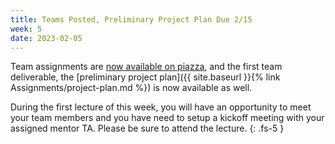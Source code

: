 ```yaml
---
title: Teams Posted, Preliminary Project Plan Due 2/15  
week: 5
date: 2023-02-05
---
```

Team assignments are [now available on piazza](https://piazza.com/class/lajrlnpg2pxyd/post/424), and the first team deliverable, the [preliminary project plan]({{ site.baseurl }}{% link Assignments/project-plan.md %}) is now available as well.

During the first lecture of this week, you will have an opportunity to meet your team members and you have need to setup a kickoff meeting with your assigned mentor TA. Please be sure to attend the lecture. 
{: .fs-5 }
